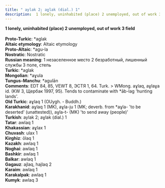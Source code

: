 ```yaml
---
title: " aylak 2; aɣlak (dial.) 1"
description:  1 lonely, uninhabited (place) 2 unemployed, out of work 3 field
---
```

<strong> 1 lonely, uninhabited (place) 2 unemployed, out of work 3 field</strong><br><br>
<strong>Proto-Turkic</strong>:  *aglak<br>
<strong>Altaic etymology</strong>:  Altaic etymology<br>
<strong> Proto-Altaic</strong>:  *agu-la<br>
<strong>Nostratic</strong>:  Nostratic<br>
<strong>Russian meaning</strong>:  1 незаселенное место 2 безработный, лишенный службы 3 поле, степь<br>
<strong>Turkic</strong>:  *aglak<br>
<strong>Mongolian</strong>:  *aɣula<br>
<strong>Tungus-Manchu</strong>:  *agulān<br>
<strong>Comments</strong>:  EDT 84, 85, VEWT 8, ЭСТЯ 1, 64. Turk. > WMong. aɣlaq, aɣlaɣa id. (KW 3, Щербак 1997, 95). Tends to contaminate with *āb-lag 'hunting lands'.<br>
<strong>Old Turkic</strong>:  aɣlaq 1 (OUygh. - Buddh.)<br>
<strong>Karakhanid</strong>:  aɣlaq 1 (MK), aɣla-ju 1 (MK; deverb. from *aɣla- 'to be deserted' (unattested)), aɣla-t- (MK) 'to send away (people)'<br>
<strong>Turkish</strong>:  aylak 2; aɣlak (dial.) 1<br>
<strong>Tatar</strong>:  awlaq 1<br>
<strong>Khakassian</strong>:  aɣlax 1<br>
<strong>Chuvash</strong>:  ulax 1<br>
<strong>Kirghiz</strong>:  ōlaq 1<br>
<strong>Kazakh</strong>:  awlaq 1<br>
<strong>Noghai</strong>:  awlaq 1<br>
<strong>Bashkir</strong>:  awlaq 1<br>
<strong>Balkar</strong>:  awlaq 1<br>
<strong>Gagauz</strong>:  ajlaq, hajlaq 2<br>
<strong>Karaim</strong>:  awlaq 1<br>
<strong>Karakalpak</strong>:  awlaq 1<br>
<strong>Kumyk</strong>:  awlaq 3<br>


